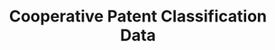 ---
layout: default
bigquery: https://console.cloud.google.com/bigquery?p=patents-public-data&d=cpc&page=dataset
citation: '“Cooperative Patent Classification” by the EPO and USPTO, for public use. '
contributors: EPO, USPTO
cost: None
description: Cooperative Patent Classification Data contains the scheme and definitions
  of the Cooperative Patent Classification system for classifying patent documents.
  The CPC is the result of a partnership between the EPO and the USPTO in their joint
  effort to develop a common, internationally compatible classification system for
  technical documents, in particular patent publications, which will be used by both
  offices in the patent granting process
documentation: https://www.cooperativepatentclassification.org/cpcSchemeAndDefinitions
last_edit: 04/06/2022, 22:26:14
location: https://www.cooperativepatentclassification.org/index
maintained_by: USPTO, EPO
schema_fields:
- status
- application_references
- level
- symbol
- parents
- synonyms
- limitingReferences
- additional_only
- informative_references
- ipcConcordant
- residual_references
- titleFull
- children
- title_part
- title_full
- date_revised
- child_groups
- breakdown_code
- informativeReferences
- applicationReferences
- titlePart
- not_allocatable
- definition
- glossary
- breakdownCode
- residualReferences
- sizeCache
- childGroups
- limiting_references
- dateRevised
- ipc_concordant
- notAllocatable
shortname: cooperative_patent_classification
tags:
- patents
- science
title: Cooperative Patent Classification Data
uuid: 984374a7-16e9-4b35-9445-458daceb01bf
---